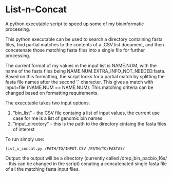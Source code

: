 # List-n-Concat
A python executable script to speed up some of my bioinformatic processing.

This python executable can be used to search a directory containing fasta files, find partial matches to the contents of a .CSV list document, and then concatenate those matching fasta files into a single file for further processing. 

The current format of my values in the input list is NAME.NUM, with the name of the fasta files being NAME.NUM.EXTRA_INFO_NOT_NEEDED.fasta. Based on this formatting, the script looks for a partial match by splitting the fasta file names after the second '.' character. This gives a match with input=file (NAME.NUM == NAME.NUM). This matching criteria can be changed based on formatting requirements.

The executable takes two input options:
1. "bin_list" - the CSV file containg a list of input values, the current use case for me is a list of genomic bin names
2. "input_directory" - this is the path to the directory cintaing the fasta files of interest

To run simply use:

    list_n_concat.py /PATH/TO/INPUT.CSV /PATH/TO/FASTAS/

Output: the output will be a directory (currently called /drep_bin_pacbio_16s/ - this can be changed in the script) conating a concatenated single fasta file of all the matching fasta input files.




